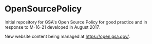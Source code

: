 # OpenSourcePolicy
Initial repository for GSA's Open Source Policy for good practice and in response to M-16-21 developed in August 2017.

New website content being managed at https://open.gsa.gov/.
